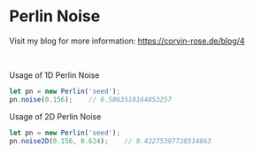 # Perlin Noise

Visit my blog for more information: https://corvin-rose.de/blog/4

<br>

Usage of 1D Perlin Noise
```js
let pn = new Perlin('seed');
pn.noise(0.156);    // 0.5863510164853257
```
Usage of 2D Perlin Noise
```js
let pn = new Perlin('seed');
pn.noise2D(0.156, 0.624);    // 0.42275397728514863
```